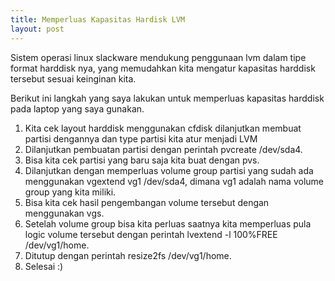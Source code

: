```yaml
---
title: Memperluas Kapasitas Hardisk LVM
layout: post
---
```


Sistem operasi linux slackware mendukung penggunaan lvm dalam tipe format harddisk nya, yang memudahkan kita mengatur kapasitas harddisk tersebut sesuai keinginan kita.

Berikut ini langkah yang saya lakukan untuk memperluas kapasitas harddisk pada laptop yang saya gunakan.
1. Kita cek layout harddisk menggunakan cfdisk dilanjutkan membuat partisi dengannya dan type partisi kita atur menjadi LVM
2. Dilanjutkan pembuatan partisi dengan perintah pvcreate /dev/sda4.
3. Bisa kita cek partisi yang baru saja kita buat dengan pvs.
4. Dilanjutkan dengan memperluas volume group partisi yang sudah ada menggunakan vgextend vg1 /dev/sda4, dimana vg1 adalah nama volume group yang kita miliki.
5. Bisa kita cek hasil pengembangan volume tersebut dengan menggunakan vgs.
6. Setelah volume group bisa kita perluas saatnya kita memperluas pula logic volume tersebut dengan perintah lvextend -l 100%FREE /dev/vg1/home.
7. Ditutup dengan perintah resize2fs /dev/vg1/home.
8. Selesai :)



